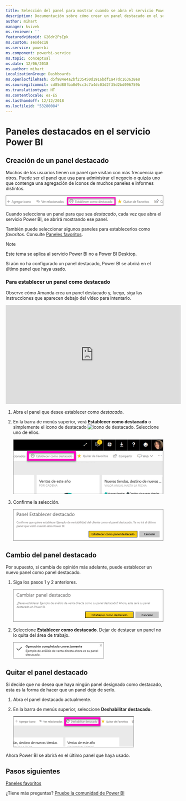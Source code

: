 ```yaml
---
title: Selección del panel para mostrar cuando se abra el servicio Power BI
description: Documentación sobre cómo crear un panel destacado en el servicio Power BI
author: mihart
manager: kvivek
ms.reviewer: ''
featuredvideoid: G26dr2PsEpk
ms.custom: seodec18
ms.service: powerbi
ms.component: powerbi-service
ms.topic: conceptual
ms.date: 12/06/2018
ms.author: mihart
LocalizationGroup: Dashboards
ms.openlocfilehash: d5f984e4a2bf235450d1916bdf1a47dc163638e8
ms.sourcegitcommit: cd85d88fba0d9cc3c7a4dc03d2f35d2bd096759b
ms.translationtype: HT
ms.contentlocale: es-ES
ms.lasthandoff: 12/12/2018
ms.locfileid: "53280084"
---
```

# <a name="featured-dashboards-in-power-bi-service"></a>Paneles destacados en el servicio Power BI
## <a name="create-a-featured-dashboard"></a>Creación de un panel destacado
Muchos de los usuarios tienen un panel que visitan con más frecuencia que otros.  Puede ser el panel que usa para administrar el negocio o quizás uno que contenga una agregación de iconos de muchos paneles e informes distintos.

![Icono de Establecer como destacado](./media/end-user-featured/power-bi-feature-nav.png)

Cuando selecciona un panel para que sea *destacado*, cada vez que abra el servicio Power BI, se abrirá mostrando ese panel.  

También puede seleccionar algunos paneles para establecerlos como *favoritos*. Consulte [Paneles favoritos](end-user-favorite.md).

> [!NOTE] 
>Este tema se aplica al servicio Power BI no a Power BI Desktop.

Si aún no ha configurado un panel destacado, Power BI se abrirá en el último panel que haya usado.  

### <a name="to-set-a-dashboard-as-featured"></a>Para establecer un panel como **destacado**
Observe cómo Amanda crea un panel destacado y, luego, siga las instrucciones que aparecen debajo del vídeo para intentarlo.

<iframe width="560" height="315" src="https://www.youtube.com/embed/G26dr2PsEpk" frameborder="0" allowfullscreen></iframe>



1. Abra el panel que desee establecer como *destacado*. 
2. En la barra de menús superior, verá **Establecer como destacado** o simplemente el icono de destacado ![icono de destacado](./media/end-user-featured/power-bi-featured-icon.png). Seleccione uno de ellos.
   
    ![Icono de Establecer como destacado](./media/end-user-featured/power-bi-set-as-featured.png)
3. Confirme la selección.
   
    ![Panel Establecer como destacado](./media/end-user-featured/power-bi-create-featured.png)

## <a name="change-the-featured-dashboard"></a>Cambio del panel destacado
Por supuesto, si cambia de opinión más adelante, puede establecer un nuevo panel como panel destacado.

1. Siga los pasos 1 y 2 anteriores.
   
    ![Ventana Cambiar panel destacado](./media/end-user-featured/power-bi-change-feature.png)
2. Seleccione **Establecer como destacado**. Dejar de destacar un panel no lo quita del área de trabajo.  
   
    ![Mensaje de proceso correcto](./media/end-user-featured/power-bi-success.png)

## <a name="remove-the-featured-dashboard"></a>Quitar el panel destacado
Si decide que no desea que haya ningún panel designado como destacado, esta es la forma de hacer que un panel deje de serlo.

1. Abra el panel destacado actualmente.
2. En la barra de menús superior, seleccione **Deshabilitar destacado**.
   
    ![Eliminación de destacado](./media/end-user-featured/power-bi-unfeature.png)

Ahora Power BI se abrirá en el último panel que haya usado.  

## <a name="next-steps"></a>Pasos siguientes
[Paneles favoritos](end-user-favorite.md)

¿Tiene más preguntas? [Pruebe la comunidad de Power BI](http://community.powerbi.com/)

